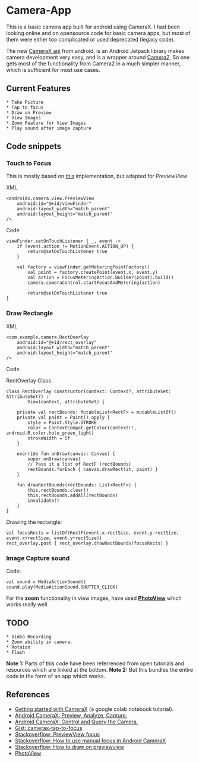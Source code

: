 # Camera-App
This is a basic camera app built for android using CameraX.
I had been looking online and on opensource code for basic camera apps, but most of them were either too complicated or used deprecated (legacy code).  

The new [CameraX api](https://developer.android.com/training/camerax) from android, is an Android Jetpack library makes camera development very easy, and is a wrapper around [Camera2](https://developer.android.com/reference/android/hardware/camera2/package-summary). So one gets most of the functionality from Camera2 in a much simpler manner, which is sufficient for most use cases.


## Current Features
```
* Take Picture
* Tap to focus
* Draw on Preview
* View Images
* Zoom Feature for View Images
* Play sound after image capture
```

## Code snippets

### Touch to Focus
This is mostly based on [this](https://proandroiddev.com/android-camerax-tap-to-focus-pinch-to-zoom-zoom-slider-eb88f3aa6fc6) implementation, but adapted for *PreviewView*

XML
```
<androidx.camera.view.PreviewView
    android:id="@+id/viewFinder"
    android:layout_width="match_parent"
    android:layout_height="match_parent" 
/>
```

Code
```
viewFinder.setOnTouchListener { _, event ->
    if (event.action != MotionEvent.ACTION_UP) {
        return@setOnTouchListener true
    }

    val factory = viewFinder.getMeteringPointFactory()
        val point = factory.createPoint(event.x, event.y)
        val action = FocusMeteringAction.Builder(point).build()
        camera.cameraControl.startFocusAndMetering(action)

        return@setOnTouchListener true
}
```

### Draw Rectangle

XML
```
<com.example.camera.RectOverlay
    android:id="@+id/rect_overlay"
    android:layout_width="match_parent"
    android:layout_height="match_parent"
/>
```
Code

RectOverlay Class
```
class RectOverlay constructor(context: Context?, attributeSet: AttributeSet?) :
        View(context, attributeSet) {

    private val rectBounds: MutableList<RectF> = mutableListOf()
    private val paint = Paint().apply {
        style = Paint.Style.STROKE
        color = ContextCompat.getColor(context!!, android.R.color.holo_green_light)
        strokeWidth = 5f
    }

    override fun onDraw(canvas: Canvas) {
        super.onDraw(canvas)
        // Pass it a list of RectF (rectBounds)
        rectBounds.forEach { canvas.drawRect(it, paint) }
    }

    fun drawRectBounds(rectBounds: List<RectF>) {
        this.rectBounds.clear()
        this.rectBounds.addAll(rectBounds)
        invalidate()
    }
}

```

Drawing the rectangle:
```
val focusRects = listOf(RectF(event.x-rectSize, event.y-rectSize, event.x+rectSize, event.y+rectSize))
rect_overlay.post { rect_overlay.drawRectBounds(focusRects) }
```

### Image Capture sound
Code:
```
val sound = MediaActionSound()
sound.play(MediaActionSound.SHUTTER_CLICK)
```

For the **zoom** functionality in view images, have used **[PhotoView](https://github.com/chrisbanes/PhotoView)** which works really well.

## TODO
```
* Video Recording
* Zoom ability in camera.
* Rotaion
* Flash
```

**Note 1:** Parts of this code have been referrenced from open tutorials and resources which are linked at the bottom.
**Note 2:** But this bundles the entire code in the form of an app which works.

## References
* [Getting started with CameraX](https://codelabs.developers.google.com/codelabs/camerax-getting-started) (a google colab notebook tutorial).
* [Android CameraX: Preview, Analyze, Capture.](https://proandroiddev.com/android-camerax-preview-analyze-capture-1b3f403a9395)
* [Android CameraX: Control and Query the Camera.](https://proandroiddev.com/android-camerax-tap-to-focus-pinch-to-zoom-zoom-slider-eb88f3aa6fc6)
* [Gist: camerax-tap-to-focus](https://gist.github.com/husaynhakeem/1eec93bc18ff863ae84c0acb6d406ac8#file-camerax_tap_to_focus-kt)
* [Stackoverflow: PreviewView focus](https://stackoverflow.com/a/60585382)
* [Stackoverflow: How to use manual focus in Android CameraX](https://stackoverflow.com/questions/59136897/how-to-use-manual-focus-in-android-camerax)
* [Stackoverflow: How to draw on previewview](https://stackoverflow.com/questions/63090795/how-to-draw-on-previewview)
* [PhotoView](https://github.com/chrisbanes/PhotoView)
